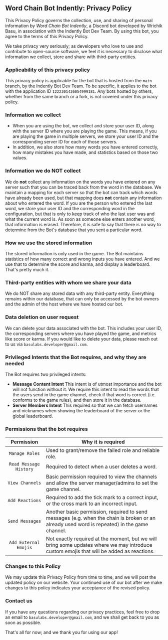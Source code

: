 ## Word Chain Bot Indently: Privacy Policy

This Privacy Policy governs the collection, use, and sharing of personal information by _Word Chain Bot Indently_, a Discord bot developed by Wrichik Basu, in association with the Indently Bot Dev Team. By using this bot, you agree to the terms of this Privacy Policy.

We take privacy very seriously; as developers who love to use and contribute to open-source software, we feel it is necessary to disclose what information we collect, store and share with third-party entities.

### Applicability of this privacy policy
This privacy policy is applicable for the bot that is hosted from the `main` branch, by the Indently Bot Dev Team. To be specific, it applies to the bot with the application ID `1222301436054999181`. Any bots hosted by others, whether from the same branch or a fork, is not covered under this privacy policy.

### Information we collect
- When you are using the bot, we collect and store your user ID, along with the server ID where you are playing the game. This means, if you are playing the game in multiple servers, we store your user ID and the corresponding server ID for each of those servers.
- In addition, we also store how many words you have entered correctly, how many mistakes you have made, and statistics based on those two values.

### Information we do NOT collect
We do **not** collect any information on the words you have entered on any server such that you can be traced back from the word in the database. We maintain a mapping for each server so that the bot can track which words have already been used, but that mapping does **not** contain any information about who entered the word. If you are the person who entered the last word, we store your user ID and the corresponding word in the configuration, but that is only to keep track of who the last user was and what the current word is. As soon as someone else enters another word, that information is erased. Therefore, it is safe to say that there is no way to determine from the Bot's database that you sent a particular word.

### How we use the stored information
The stored information is only used in the game. The Bot maintains statistics of how many correct and wrong inputs you have entered. And we use that to determine the score and karma, and display a leaderboard. That's pretty much it.

### Third-party entities with whom we share your data
We do NOT share any stored data with any third-party entity. Everything remains within our database, that can only be accessed by the bot owners and the admin of the host where we have hosted our bot.

### Data deletion on user request
We can delete your data associated with the bot. This includes your user ID, the corresponding servers where you have played the game, and metrics like score or karma. If you would like to delete your data, please reach out to us via `basulabs.developer@gmail.com`.

### Privileged Intents that the Bot requires, and why they are needed
The Bot requires two privileged intents:
- **Message Content Intent**
This intent is of utmost importance and the bot will not function without it. We require this intent to read the words that the users send in the game channel, check if that word is correct (i.e. conforms to the game rules), and then store it in the database.
- **Server Members Intent**
This required so that we can fetch usernames and nicknames when showing the leaderboard of the server or the global leaderboard.

### Permissions that the bot requires

| Permission | Why it is required |
| :---: | --- |
| `Manage Roles` | Used to grant/remove the failed role and reliable role. |
| `Read Message History` | Required to detect when a user deletes a word. |
| `View Channels` | Basic permission required to view the channels and allow the server manager/admins to set the game channel. |
| `Add Reactions` | Required to add the tick mark to a correct input, or the cross mark to an incorrect input. |
| `Send Messages` | Another basic permission, required to send messages (e.g. when the chain is broken or an already used word is repeated) in the game channel. |
| `Add External Emojis` | Not exactly required at the moment, but we will bring some updates where we may introduce custom emojis that will be added as reactions. |

### Changes to this Policy

We may update this Privacy Policy from time to time, and we will post the updated policy on our website. Your continued use of our bot after we make changes to this policy indicates your acceptance of the revised policy.

### Contact us

If you have any questions regarding our privacy practices, feel free to drop an email to `basulabs.developer@gmail.com`, and we shall get back to you as soon as possible.

That's all for now; and we thank you for using our app!

